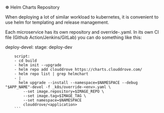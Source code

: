 ☸️ Helm Charts Repository

When deploying a lot of similar workload to kubernetes, it is convenient to use helm for templating and release management.


Each microservice has its own repository and override-<env>.yaml. In its own CI file (Github Action/Jenkins/GitLab) you can do something like this:

deploy-devel:
    stage: deploy-dev
``` 
    script:
    - cd build
    - helm init --upgrade
    - helm repo add clouddrove https://charts.clouddrove.com/
    - helm repo list | grep helmchart
    - |
      helm upgrade --install --namespace=$NAMESPACE --debug "$APP_NAME"-devel -f _k8s/override-<env>.yaml \
        --set image.repository=$IMAGE_REPO \
        --set image.tag=$IMAGE_TAG \
        --set namespace=$NAMESPACE 
        clouddrove/<application>
    ```
